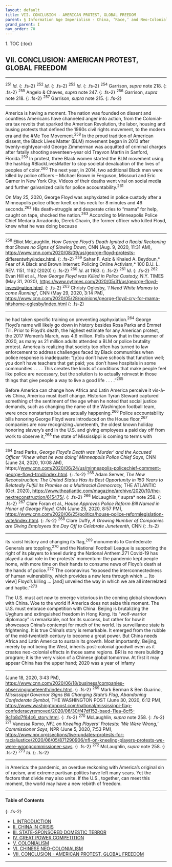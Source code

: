 ```yaml
---
layout: default
title: VII. CONCLUSION - AMERICAN PROTEST, GLOBAL FREEDOM   
parent: § Information Age Imperialism - China, ‘Race,’ and Neo-Colonialism in Africa and Latin America
grand_parent: I 
nav_order: 70 
---
```

<style>
.dont-break-out {
  /* These are technically the same, but use both */
  overflow-wrap: break-word;
  word-wrap: break-word;

  -ms-word-break: break-all;
  /* This is the dangerous one in WebKit, as it breaks things wherever */
  word-break: break-all;
  /* Instead use this non-standard one: */
  word-break: break-word;
}

.youtube-container {
    position: relative;
    width: 100%;
    height: 0;
    padding-bottom: 56.25%;
}
.youtube-video {
    position: absolute;
    top: 0;
    left: 0;
    width: 100%;
    height: 100%;
}

</style>

<div class="dont-break-out" markdown="1">
1. TOC
{:toc}

## VII. CONCLUSION: AMERICAN PROTEST, GLOBAL FREEDOM

***
<sup>251</sup> *Id.*
{: .fs-2}
<sup>252</sup> *Id.*
{: .fs-2}
<sup>253</sup> *Id.*
{: .fs-2}
<sup>254</sup> Garrison, *supra* note 218. 
{: .fs-2}
<sup>255</sup> Angelo & Chaves, *supra* note 247. 
{: .fs-2}
<sup>256</sup> Garrison, *supra* note 218. 
{: .fs-2}
<sup>257</sup> Garrison, *supra* note 215. 
{: .fs-2}
***

America is having a moment. The nation was founded on dissent and countless Americans have channeled anger into action, from the Colonial-era tax revolts that sparked the American Revolution, the labor, housing and busing protests that defined the 1960s civil rights movement, to the modern era and the #Me Too Movement.<sup>258</sup> In the proud tradition of American dissent, the Black Lives Matter (BLM) movement began in 2013 after twenty-eightyear-old George Zimmerman was acquitted of criminal charges after fatally shooting seventeen-year old Trayvon Martin in Sanford, Florida.<sup>259</sup> In protest, three Black women started the BLM movement using the hashtag #BlackLivesMatter to stop societal devaluation of the lives of peoples of color.<sup>260</sup> The next year, in 2014, two additional Black men were killed by police officers – Michael Brown in Ferguson, Missouri and Eric Garner in New York City. Videos of their deaths went viral on social media and further galvanized calls for police accountability.<sup>261</sup>

On May 25, 2020, George Floyd was asphyxiated in police custody after a Minneapolis police officer knelt on his neck for 8 minutes and 46 seconds.<sup>262</sup> His death-struggle and desperate cries to “mama” for help, caught on tape, shocked the nation.<sup>263</sup> According to Minneapolis Police Chief Medaria Arradondo, Derek Chavin, the former officer who killed Floyd, knew what he was doing because

***
<sup>258</sup> Elliot McLaughlin, *How George Floyd’s Death Ignited a Racial Reckoning that Shows no Signs of Slowing Down,* CNN (Aug. 9, 2020, 11:31 AM), https://www.cnn.com/2020/08/09/us/george-floyd-protests-differentwhy/index.html. 
{: .fs-2}
<sup>259</sup> Sahar F. Aziz & Khaled A. Beydoun,* Fear of A Black and Brown Internet: Policing Online Activism,* 100 B.U. L. REV. 1151, 1162 (2020) 
{: .fs-2}
<sup>260</sup> *Id.* at 1163. 
{: .fs-2}
<sup>261</sup> *Id.*
{: .fs-2}
<sup>262</sup> Evan Hill et al., *How George Floyd was Killed in Police Custody,* N.Y. TIMES (May 31, 2020), https://www.nytimes.com/2020/05/31/us/george-floyd-investigation.html. 
{: .fs-2}
<sup>263</sup> Christy Oglesby, *‘I Need White Mamas to come Running’*, CNN (May 29, 2020, 3:14 PM), https://www.cnn.com/2020/05/28/opinions/george-floyd-cry-for-mama-hitshome-oglesby/index.html
{: .fs-2}
***

he had taken specific training on preventing asphyxiation.<sup>264</sup> George Floyd’s name will likely go down in history besides Rosa Parks and Emmet Till. Prior to Floyd’s death, the highest estimate for any American protest, the 2017 Women’s March, was 4.6 million. Polls show that in the summer of 2020, as many as 21 million adults attended a BLM or police brutality protest. America is realizing that society too often has turned to law enforcement to address challenges faced by Black communities when police response is inadequate: “[y]ou don’t have schools that function well; you don’t have teachers that get paid; you don’t have hospitals in some communities . . . . This creates the kinds of conditions that make people feel like police are necessary, but the solution is to actually reinvest in those things that give people a way to live a good life . . . .”<sup>265</sup>

Before America can change how Africa and Latin America perceive it vis-à-vis China, America must itself change. Historian Tyran Steward captured something of the sentiment of the age when he noted that social justice demands, such as changing the name of the Washington football team, were once nonstarters but are actually happening.<sup>266</sup> Police accountability bills honoring George Floyd were introduced on the House floor,<sup>267</sup> companies are now recognizing Juneteenth, the oldest known holiday honoring slavery’s end in the U.S. and giving employees a paid day off from work to observe it,<sup>268</sup> the state of Mississippi is coming to terms with

***
<sup>264</sup> Brad Parks, *George Floyd’s Death was ‘Murder’ and the Accused Officer “Knew what he was doing’ Minneapolis Police Chief Says,* CNN (June 24, 2020, 10:08 AM), https;//www.cnn.com/2020/06/24/us/minneapolis-policechief-comment-george-floyd-trnd/index.html. 
{: .fs-2}
<sup>265</sup> Adam Serwer, *The New Reconstruction: The United States Has its Best Opportunity in 150 Years to Belatedly Fulfill its Promise as a Multiracial Democracy,* THE ATLANTIC (Oct. 2020), https://www.theatlantic.com/magazine/archive/2020/10/the-nextreconstruction/615475/.
{: .fs-2}
<sup>266</sup> McLaughlin,* supra* note 258. 
{: .fs-2}
<sup>267</sup> Clare Foran et al., *House Approves Police Reform Bill Named in Honor of George Floyd,* CNN (June 25, 2020, 8:57 PM), https://www.cnn.com/2020/06/25/politics/house-police-reformlegislation-vote/index.html. 
{: .fs-2}
<sup>268</sup> Clare Duffy, *A Growing Number of Companies are Giving Employees the Day Off to Celebrate Juneteenth,* CNN
{: .fs-2}
***

its racist history and changing its flag,<sup>269</sup> monuments to Confederate Generals are toppling,<sup>270</sup> and the National Football League is supporting the right of its players to kneel during the National Anthem.271 Covid-19 has played a dual role in the protests’ momentum: the pandemic kept people home, with more time on their hands to consume news of Floyd’s death at the hands of police.<sup>272</sup> The coronavirus “exposed the interconnectedness of human vulnerability, which provides a new lens through which … [to view] Floyd’s killing … [and] unveiled the way in which we are all interrelated and haptic.”<sup>273</sup>

The U.S. must act *now* to emerge victorious in the coming global showdown with China. Woe to the world if America does not seize this moment. The U.S. must embrace competition with China. Beijing is brutalizing the Uyghurs and extinguished freedom in Hong Kong. Its “wolf-warrior diplomacy” is remarkable, not for its success, but rather for how it showcases China’s contempt for much of the world. Its surveillance state is frightening. It is true China’s story is remarkable. It emerged from the rubble of the mid-twentieth century to become a great power. But China needs Africa and Latin America to sustain its growth. Most importantly, Beijing, merely by not being the West, inherits post-colonial goodwill even as it creates neo-colonial effects in those same regions. BRI is no mere building program; it is the very vision of a Chinese global tomorrow. At first it may appear China has the upper hand; 2020 was a year of infamy

***
(June 18, 2020, 3:43 PM), https://www.cnn.com/2020/06/18/business/companies-observingjuneteenth/index.html. 
{: .fs-2}
<sup>269</sup> Mark Berman & Ben Guarino, *Mississippi Governor Signs Bill Changing State’s Flag, Abandoning Confederate Symbol,* THE WASHINGTON POST (June 30, 2020, 6:12 PM), https://www.washingtonpost.com/national/mississippi-flag-confederacyremoved/2020/06/30/f47df152-baed-11ea-8cf5-9c1b8d7f84c6_story.html. 
{: .fs-2}
<sup>270</sup> McLaughlin, *supra* note 258. 
{: .fs-2}
<sup>271</sup> Vanessa Romo, *NFL on Kneeling Players’ Protests: ‘We Were Wrong,’ Commissioner Says,* NPR (June 5, 2020, 7:53 PM), https://www.npr.org/sections/live-updates-protests-for-racialjustice/2020/06/05/871290906/nfl-on-kneeling-players-protests-we-were-wrongcommissioner-says. 
{: .fs-2}
<sup>272</sup> McLaughlin, *supra* note 258. 
{: .fs-2}
<sup>273</sup> *Id.*
{: .fs-2}
***

in America: the pandemic, an overdue reckoning with America’s original sin of racism, and extreme partisan politics have left many scars. Yet the factors that divide may also unite. If the U.S., together, can meet this moment, the world may have a new rebirth of freedom.

***

#### Table of Contents
{: .fs-2}

<ul><li> <a href="/docs/I/information-age-imperialism-china-race-and-neo-colonialism-in-africa-and-latin-america-1/">I. INTRODUCTION</a></li><li> <a href="/docs/I/information-age-imperialism-china-race-and-neo-colonialism-in-africa-and-latin-america-2/">II. CHINA IN CRISIS</a></li><li> <a href="/docs/I/information-age-imperialism-china-race-and-neo-colonialism-in-africa-and-latin-america-3/">III. STATE-SPONSORED DOMESTIC TERROR</a></li><li> <a href="/docs/I/information-age-imperialism-china-race-and-neo-colonialism-in-africa-and-latin-america-4/">IV. GREAT POWER COMPETITION</a></li><li> <a href="/docs/I/information-age-imperialism-china-race-and-neo-colonialism-in-africa-and-latin-america-5/">V. COLONIALISM</a></li><li> <a href="/docs/I/information-age-imperialism-china-race-and-neo-colonialism-in-africa-and-latin-america-6/">VI. CHINESE NEO-COLONIALISM</a></li><li> <a href="/docs/I/information-age-imperialism-china-race-and-neo-colonialism-in-africa-and-latin-america-7/">VII. CONCLUSION - AMERICAN PROTEST, GLOBAL FREEDOM</a></li></ul> 

***

</div>

